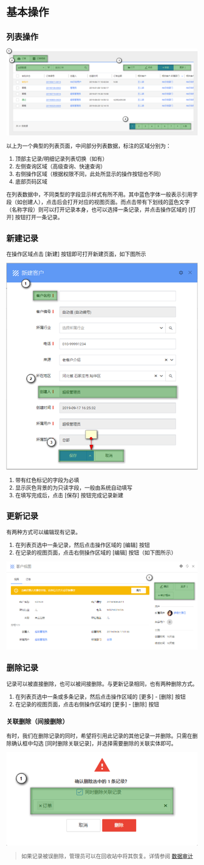 # 基本操作

## 列表操作

![](../images/list0917.png)



以上为一个典型的列表页面，中间部分列表数据，标注的区域分别为：

1. 顶部主记录/明细记录列表切换（如有）
2. 左侧查询区域（高级查询、快速查询）
3. 右侧操作区域（根据权限不同，此处所显示的操作按钮也不同）
4. 底部页码区域

在列表数据中，不同类型的字段显示样式有所不用。其中蓝色字体一般表示引用字段（如创建人），点击后会打开对应的视图页面。而点击带有下划线的蓝色文字（名称字段）则可以打开记录本身，也可以选择一条记录，并点击操作区域的 [打开] 按钮打开一条记录。



## 新建记录

在操作区域点击 [新建] 按钮即可打开新建页面，如下图所示

![](../images/newrecord0917.png)



1. 带有红色标记的字段为必填
2. 显示灰色背景的为只读字段，一般由系统自动填写
3. 在填写完成后，点击 [保存] 按钮完成记录新建



## 更新记录

有两种方式可以编辑现有记录。

1. 在列表页选中一条记录，然后点击操作区域的 [编辑] 按钮
2. 在记录的视图页面，点击右侧操作区域的 [编辑] 按钮（如下图所示）

![](../images/view0917.png)



## 删除记录

记录可以被直接删除，也可以被间接删除。与更新记录相同，也有两种删除方式。

1. 在列表页选中一条或多条记录，然后点击操作区域的 [更多] - [删除] 按钮
2. 在记录的视图页面，点击右侧操作区域的 [更多] - [删除] 按钮



### 关联删除（间接删除）

有时，我们在删除记录的同时，希望将引用此记录的其他记录一并删除。只需在删除确认框中勾选 [同时删除关联记录]，并选择需要删除的关联实体即可。

![](../images/delete0917.png)



> 如果记录被误删除，管理员可以在回收站中将其恢复。详情参阅 [数据审计](../admin/auditing.md)

